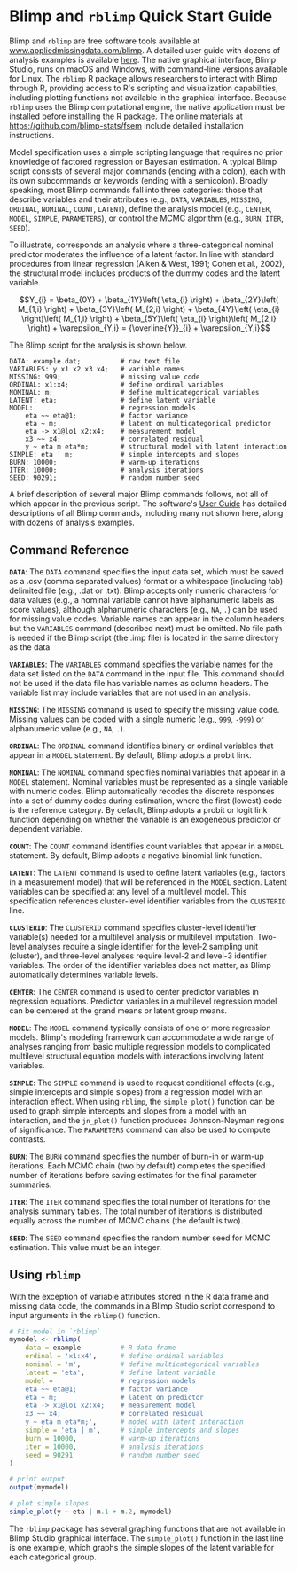 # Blimp and `rblimp` Quick Start Guide

Blimp and `rblimp` are free software tools available at www.appliedmissingdata.com/blimp. A detailed user guide with dozens of analysis examples is available [here](https://docs.google.com/document/d/1D3MS79CakuX9mVVvGH13B5nRd9XLttp69oGsvrIRK64/edit?tab=t.0#heading=h.7vk34wu2mp72). The native graphical interface, Blimp Studio, runs on macOS and Windows, with command-line versions available for Linux. The `rblimp` R package allows researchers to interact with Blimp through R, providing access to R's scripting and visualization capabilities, including plotting functions not available in the graphical interface. Because `rblimp` uses the Blimp computational engine, the native application must be installed before installing the R package. The online materials at https://github.com/blimp-stats/fsem include detailed installation instructions.

Model specification uses a simple scripting language that requires no prior knowledge of factored regression or Bayesian estimation. A typical Blimp script consists of several major commands (ending with a colon), each with its own subcommands or keywords (ending with a semicolon). Broadly speaking, most Blimp commands fall into three categories: those that describe variables and their attributes (e.g., `DATA`, `VARIABLES`, `MISSING`, `ORDINAL`, `NOMINAL`, `COUNT`, `LATENT`), define the analysis model (e.g., `CENTER`, `MODEL`, `SIMPLE`, `PARAMETERS`), or control the MCMC algorithm (e.g., `BURN`, `ITER`, `SEED`).

To illustrate, corresponds an analysis where a three-categorical nominal predictor moderates the influence of a latent factor. In line with standard procedures from linear regression (Aiken & West, 1991; Cohen et al., 2002), the structural model includes products of the dummy codes and the latent variable.

$$Y_{i} = \beta_{0Y} + \beta_{1Y}\left( \eta_{i} \right) + \beta_{2Y}\left( M_{1,i} \right) + \beta_{3Y}\left( M_{2,i} \right) + \beta_{4Y}\left( \eta_{i} \right)\left( M_{1,i} \right) + \beta_{5Y}\left( \eta_{i} \right)\left( M_{2,i} \right) + \varepsilon_{Y,i} = {\overline{Y}}_{i} + \varepsilon_{Y,i}$$

The Blimp script for the analysis is shown below.

```blimp
DATA: example.dat;          # raw text file
VARIABLES: y x1 x2 x3 x4;   # variable names
MISSING: 999;               # missing value code
ORDINAL: x1:x4;             # define ordinal variables
NOMINAL: m;                 # define multicategorical variables
LATENT: eta;                # define latent variable
MODEL:                      # regression models
    eta ~~ eta@1;           # factor variance  
    eta ~ m;                # latent on multicategorical predictor
    eta -> x1@lo1 x2:x4;    # measurement model
    x3 ~~ x4;               # correlated residual
    y ~ eta m eta*m;        # structural model with latent interaction
SIMPLE: eta | m;            # simple intercepts and slopes
BURN: 10000;                # warm-up iterations
ITER: 10000;                # analysis iterations
SEED: 90291;                # random number seed
```

A brief description of several major Blimp commands follows, not all of which appear in the previous script. The software's [User Guide](https://docs.google.com/document/d/1D3MS79CakuX9mVVvGH13B5nRd9XLttp69oGsvrIRK64/edit?tab=t.0#heading=h.7vk34wu2mp72) has detailed descriptions of all Blimp commands, including many not shown here, along with dozens of analysis examples.

## Command Reference

**`DATA`**: The `DATA` command specifies the input data set, which must be saved as a .csv (comma separated values) format or a whitespace (including tab) delimited file (e.g., .dat or .txt). Blimp accepts only numeric characters for data values (e.g., a nominal variable cannot have alphanumeric labels as score values), although alphanumeric characters (e.g., `NA`, `.`) can be used for missing value codes. Variable names can appear in the column headers, but the `VARIABLES` command (described next) must be omitted. No file path is needed if the Blimp script (the .imp file) is located in the same directory as the data.

**`VARIABLES`**: The `VARIABLES` command specifies the variable names for the data set listed on the `DATA` command in the input file. This command should not be used if the data file has variable names as column headers. The variable list may include variables that are not used in an analysis.

**`MISSING`**: The `MISSING` command is used to specify the missing value code. Missing values can be coded with a single numeric (e.g., `999`, `-999`) or alphanumeric value (e.g., `NA`, `.`).

**`ORDINAL`**: The `ORDINAL` command identifies binary or ordinal variables that appear in a `MODEL` statement. By default, Blimp adopts a probit link.

**`NOMINAL`**: The `NOMINAL` command specifies nominal variables that appear in a `MODEL` statement. Nominal variables must be represented as a single variable with numeric codes. Blimp automatically recodes the discrete responses into a set of dummy codes during estimation, where the first (lowest) code is the reference category. By default, Blimp adopts a probit or logit link function depending on whether the variable is an exogeneous predictor or dependent variable.

**`COUNT`**: The `COUNT` command identifies count variables that appear in a `MODEL` statement. By default, Blimp adopts a negative binomial link function.

**`LATENT`**: The `LATENT` command is used to define latent variables (e.g., factors in a measurement model) that will be referenced in the `MODEL` section. Latent variables can be specified at any level of a multilevel model. This specification references cluster-level identifier variables from the `CLUSTERID` line.

**`CLUSTERID`**: The `CLUSTERID` command specifies cluster-level identifier variable(s) needed for a multilevel analysis or multilevel imputation. Two-level analyses require a single identifier for the level-2 sampling unit (cluster), and three-level analyses require level-2 and level-3 identifier variables. The order of the identifier variables does not matter, as Blimp automatically determines variable levels.

**`CENTER`**: The `CENTER` command is used to center predictor variables in regression equations. Predictor variables in a multilevel regression model can be centered at the grand means or latent group means.

**`MODEL`**: The `MODEL` command typically consists of one or more regression models. Blimp's modeling framework can accommodate a wide range of analyses ranging from basic multiple regression models to complicated multilevel structural equation models with interactions involving latent variables.

**`SIMPLE`**: The `SIMPLE` command is used to request conditional effects (e.g., simple intercepts and simple slopes) from a regression model with an interaction effect. When using `rblimp`, the `simple_plot()` function can be used to graph simple intercepts and slopes from a model with an interaction, and the `jn_plot()` function produces Johnson-Neyman regions of significance. The `PARAMETERS` command can also be used to compute contrasts.

**`BURN`**: The `BURN` command specifies the number of burn-in or warm-up iterations. Each MCMC chain (two by default) completes the specified number of iterations before saving estimates for the final parameter summaries.

**`ITER`**: The `ITER` command specifies the total number of iterations for the analysis summary tables. The total number of iterations is distributed equally across the number of MCMC chains (the default is two).

**`SEED`**: The `SEED` command specifies the random number seed for MCMC estimation. This value must be an integer.

## Using `rblimp`

With the exception of variable attributes stored in the R data frame and missing data code, the commands in a Blimp Studio script correspond to input arguments in the `rblimp()` function.

```r
# Fit model in `rblimp`
mymodel <- rblimp(
    data = example          # R data frame
    ordinal = 'x1:x4',      # define ordinal variables
    nominal = 'm',          # define multicategorical variables
    latent = 'eta',         # define latent variable
    model = '               # regression models
    eta ~~ eta@1;           # factor variance  
    eta ~ m;                # latent on predictor
    eta -> x1@lo1 x2:x4;    # measurement model
    x3 ~~ x4;               # correlated residual
    y ~ eta m eta*m;',      # model with latent interaction
    simple = 'eta | m',     # simple intercepts and slopes
    burn = 10000,           # warm-up iterations
    iter = 10000,           # analysis iterations
    seed = 90291            # random number seed
)

# print output
output(mymodel)

# plot simple slopes
simple_plot(y ~ eta | m.1 + m.2, mymodel)
```

The `rblimp` package has several graphing functions that are not available in Blimp Studio graphical interface. The `simple_plot()` function in the last line is one example, which graphs the simple slopes of the latent variable for each categorical group.

